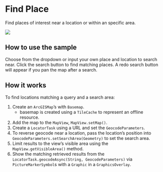 # Find Place

Find places of interest near a location or within an specific area.

![](FindPlace.png)

## How to use the sample

Choose from the dropdown or input your own place and location to search
near. Click the search button to find matching places. A redo search
button will appear if you pan the map after a search.

## How it works

To find locations matching a query and a search area:

1.  Create an `ArcGISMap`’s with `Basemap`.
      - basemap is created using a `TileCache` to represent an offline
        resource.
2.  Add the map to the `MapView`, `MapView.setMap()`.
3.  Create a `LocatorTask` using a URL and set the `GeocodeParameters`.
4.  To reverse geocode near a location, pass the location’s position
    into `GeocodeParameters.setSearchArea(Geometry)` to set the search
    area.
5.  Limit results to the view’s visible area using the
    `MapView.getVisibleArea()` method.
6.  Show the matching retrieved results from the
    `LocatorTask.geocodeAsync(String, GeocodeParameters)` via
    `PictureMarkerSymbol`s with a `Graphic` in a `GraphicsOverlay`.
